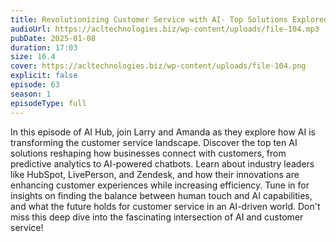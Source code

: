 ```yaml
---
title: Revolutionizing Customer Service with AI- Top Solutions Explored 
audioUrl: https://acltechnologies.biz/wp-content/uploads/file-104.mp3
pubDate: 2025-01-08
duration: 17:03
size: 16.4
cover: https://acltechnologies.biz/wp-content/uploads/file-104.png
explicit: false
episode: 63
season: 1
episodeType: full
---
```

In this episode of AI Hub, join Larry and Amanda as they explore how AI is transforming the customer service landscape. Discover the top ten AI solutions reshaping how businesses connect with customers, from predictive analytics to AI-powered chatbots. Learn about industry leaders like HubSpot, LivePerson, and Zendesk, and how their innovations are enhancing customer experiences while increasing efficiency. Tune in for insights on finding the balance between human touch and AI capabilities, and what the future holds for customer service in an AI-driven world. Don't miss this deep dive into the fascinating intersection of AI and customer service!
